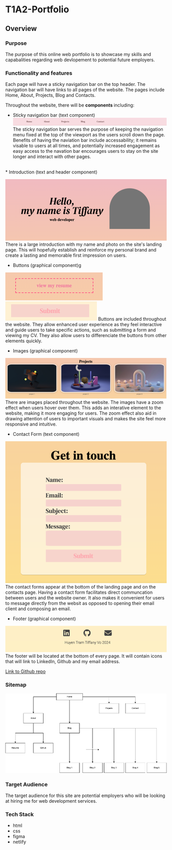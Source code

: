 # T1A2-Portfolio

## Overview

### Purpose
The purpose of this online web portfolio is to showcase my skills and capabalities regarding web devlopement to potential future employers. 

### Functionality and features
Each page will have a sticky navigation bar on the top header. The navigation bar will have links to all pages of the website.
The pages include Home, About, Projects, Blog and Contacts.

Throughout the website, there will be <b> components </b> including:

* Sticky navigation bar (text component)
![Navigation Bar](./docs/Screenshot-Nav-Bar.png)
The sticky navigation bar serves the purpose of keeping the navigation menu fixed at the top of the viewport as the users scroll down the page. Benefits of having the naviation bar include accessability; it remains visable to users at all times, and potentially increased engagement as easy access to the navation bar encourages users to stay on the site longer and interact with other pages.
<br>
* Introduction (text and header component)

![introduction-name-and-photo](./docs/Screenshot-Introduction.png)
There is a large introduction with my name and photo on the site's landing page. This will hopefully establish and reinforce my personal brand and create a lasting and memorable first impression on users.
<br>
* Buttons (graphical component)g

![Button](./docs/Screenshot-button1.png)
![Button](./docs/Screenshot-button2.png)
Buttons are included throughout the website. They allow enhanced user experience as they feel interactive and guide users to take specific actions, such as submitting a form and viewing my CV. They also allow users to differenciate the buttons from other elements quickly.
<br>
* Images (graphical component)

![images](./docs/Screenshot-projectimages.png)
There are images placed throughout the website. The images have a zoom effect when users hover over them. This adds an interative element to the website, making it more engaging for users. The zoom effect also aid in drawing attention of users to important visuals and makes the site feel more responsive and intuitive.
<br>
* Contact Form (text component)

![Contact form](./docs/Screenshot-contactform.png)
The contact forms appear at the bottom of the landing page and on the contacts page. Having a contact form facilitates direct communcation between users and the website owner. It also makes it convenient for users to message directly from the websit as opposed to opening their email client and composing an email.
<br>
* Footer (graphical component)

![Footer](./docs/Screenshot-Footer.png)
The footer will be located at the bottom of every page. It will contain icons that will link to LinkedIn, Github and my email address.
<br>


[Link to Github repo](https://github.com/tiffanyv185/T1A2-Portfolio.git)
### Sitemap
![SiteMap](./SiteMap.png)

### Target Audience
The target audience for this site are potential employers who will be looking at hiring me for web development services.

### Tech Stack
* html
* css
* figma
* netlify
